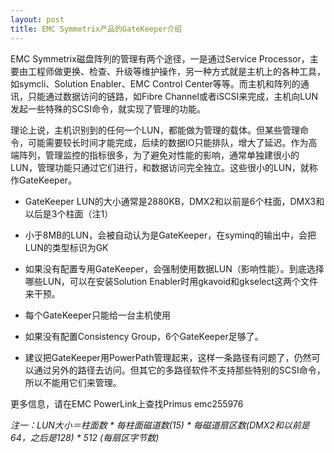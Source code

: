 ```yaml
---
layout: post
title: EMC Symmetrix产品的GateKeeper介绍
---
```

EMC Symmetrix磁盘阵列的管理有两个途径，一是通过Service Processor，主要由工程师做更换、检查、升级等维护操作，另一种方式就是主机上的各种工具，如symcli、Solution Enabler、EMC Control Center等等。而主机和阵列的通讯，只能通过数据访问的链路，如Fibre Channel或者iSCSI来完成，主机向LUN发起一些特殊的SCSI命令，就实现了管理的功能。

理论上说，主机识别到的任何一个LUN，都能做为管理的载体。但某些管理命令，可能需要较长时间才能完成，后续的数据IO只能排队，增大了延迟。作为高端阵列，管理监控的指标很多，为了避免对性能的影响，通常单独建很小的LUN，管理功能只通过它们进行，和数据访问完全独立。这些很小的LUN，就称作GateKeeper。 

  + GateKeeper LUN的大小通常是2880KB，DMX2和以前是6个柱面，DMX3和以后是3个柱面（注1）

  + 小于8MB的LUN，会被自动认为是GateKeeper，在syminq的输出中，会把LUN的类型标识为GK

  + 如果没有配置专用GateKeeper，会强制使用数据LUN（影响性能）。到底选择哪些LUN，可以在安装Solution Enabler时用gkavoid和gkselect这两个文件来干预。

  + 每个GateKeeper只能给一台主机使用

  + 如果没有配置Consistency Group，6个GateKeeper足够了。

  + 建议把GateKeeper用PowerPath管理起来，这样一条路径有问题了，仍然可以通过另外的路径去访问。但其它的多路径软件不支持那些特别的SCSI命令，所以不能用它们来管理。

更多信息，请在EMC PowerLink上查找Primus emc255976

*注一：LUN大小＝柱面数 * 每柱面磁道数(15) * 每磁道扇区数(DMX2和以前是64，之后是128)  * 512 (每扇区字节数)*

